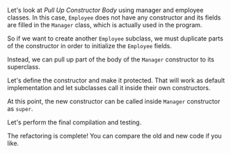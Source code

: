 Let's look at <i>Pull Up Constructor Body</i> using manager and employee classes. In this case, <code>Employee</code> does not have any constructor and its fields are filled in the <code>Manager</code> class, which is actually used in the program.

So if we want to create another <code>Employee</code> subclass, we must duplicate parts of the constructor in order to initialize the <code>Employee</code> fields.

Instead, we can pull up part of the body of the <code>Manager</code> constructor to its superclass.

Let's define the constructor and make it protected. That will work as default implementation and let subclasses call it inside their own constructors.

At this point, the new constructor can be called inside <code>Manager</code> constructor as <code>super</code>.

Let's perform the final compilation and testing.

The refactoring is complete! You can compare the old and new code if you like.